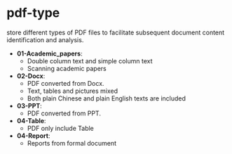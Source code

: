# pdf-type
store different types of PDF files to facilitate subsequent document content identification and analysis.

- **01-Academic_papers**: 
  - Double column text and simple column text
  - Scanning academic papers
- **02-Docx**:
  - PDF converted from Docx.
  - Text, tables and pictures mixed
  - Both plain Chinese and plain English texts are included
- **03-PPT**:
  - PDF converted from PPT.
- **04-Table**:
  - PDF only include Table
- **04-Report**:
  - Reports from formal document
